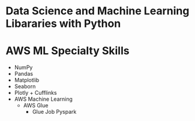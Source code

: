 # **Data Science and Machine Learning Libararies with Python**
# AWS ML Specialty Skills

- NumPy
- Pandas
- Matplotlib
- Seaborn
- Plotly + Cufflinks
- AWS Machine Learning
	- AWS Glue
		- Glue Job Pyspark
